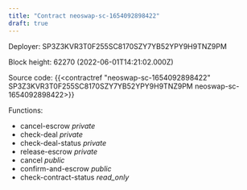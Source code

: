 ```yaml
---
title: "Contract neoswap-sc-1654092898422"
draft: true
---
```

Deployer: SP3Z3KVR3T0F255SC8170SZY7YB52YPY9H9TNZ9PM


 



Block height: 62270 (2022-06-01T14:21:02.000Z)

Source code: {{<contractref "neoswap-sc-1654092898422" SP3Z3KVR3T0F255SC8170SZY7YB52YPY9H9TNZ9PM neoswap-sc-1654092898422>}}

Functions:

* cancel-escrow _private_
* check-deal _private_
* check-deal-status _private_
* release-escrow _private_
* cancel _public_
* confirm-and-escrow _public_
* check-contract-status _read_only_
